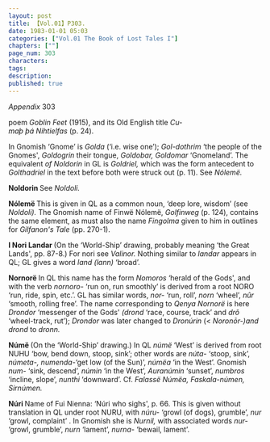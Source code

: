 ```yaml
---
layout: post
title: 【Vol.01】P303.
date: 1983-01-01 05:03
categories: ["Vol.01 The Book of Lost Tales I"]
chapters: [""]
page_num: 303
characters: 
tags: 
description: 
published: true
---
```


<p style="text-indent: 0;">
<I>Appendix</I> 303
</p>

poem <I>Goblin Feet</I> (1915), and its Old English title <I>Cu-<BR>maþ þá Nihtielfas</I> (p. 24).

In Gnomish ‘Gnome’ is <I>Golda</I> (‘i.e. wise one’); <I>Gol-dothrim</I> ‘the people of the Gnomes', <I>Goldogrin</I> their tongue, <I>Goldobar, Goldomar</I> ‘Gnomeland’. The equivalent <I>of Noldorin</I> in GL is <I>Goldriel,</I> which was the form antecedent to <I>Golthadriel</I> in the text before both were struck out (p. 11). See <I>Nólemë.</I>

<B>Noldorin   </B>See <I>Noldoli.</I>

<B>Nólemë </B>This is given in QL as a common noun, ‘deep lore, wisdom’ (see <I>Noldoli).</I> The Gnomish name of Finwë Nólemë, <I>Golfinweg</I> (p. 124), contains the same element, as must also the name <I>Fingolma</I> given to him in outlines for <I>Gilfanon's Tale</I> (pp. 270-1).

<B>I Nori Landar </B>(On the ‘World-Ship’ drawing, probably meaning ‘the Great Lands', pp. 87-8.) For nori see <I>Valinor.</I> Nothing similar to <I>landar</I> appears in QL; GL gives a word <I>land (lann)</I> ‘broad’.

<B>Nornorë   </B>In QL this name has the form <I>Nomoros</I> ‘herald of the Gods', and with the verb <I>nornoro-</I> ‘run on, run smoothly’ is derived from a root NORO ‘run, ride, spin, etc.’. GL has similar words, <I>nor-</I> ‘run, roll’, <I>norn</I> ‘wheel’, <I>nûr</I> ‘smooth, rolling free’. The name corresponding to <I>Qenya Nornorë</I> is here <I>Drondor</I> ‘messenger of the Gods' <I>(drond</I> ‘race, course, track’ and <I>drô</I> ‘wheel-track, rut’); <I>Drondor</I> was later changed to <I>Dronúrin</I> (< <I>Noronōr-)and drond</I> to <I>dronn.</I>

<B>Númë </B>(On the ‘World-Ship’ drawing.) In QL <I>númë</I> ‘West’ is derived from root NUHU ‘bow, bend down, stoop, sink’; other words are <I>núta-</I> ‘stoop, sink’, <I>númeta-, numenda-</I>‘get low (of the Sun)’, <I>númëa</I> ‘in the West’. Gnomish <I>num-</I> ‘sink, descend’, <I>númin</I> ‘in the West’, <I>Auranúmin</I> ‘sunset’, <I>numbros</I> ‘incline, slope’, <I>nunthi</I> ‘downward’. Cf. <I>Falassë Númëa, Faskala-númen, Sirnúmen.</I>

<B>Núri  </B>Name of Fui Nienna: ‘Núri who sighs', p. 66. This is given without translation in QL under root NURU, with <I>núru-</I> ‘growl (of dogs), grumble’, <I>nur</I> ‘growl, complaint’ . In Gnomish she is <I>Nurnil,</I> with associated words <I>nur-</I> ‘growl, grumble’, <I>nurn</I> ‘lament’, <I>nurna-</I> ‘bewail, lament’.

